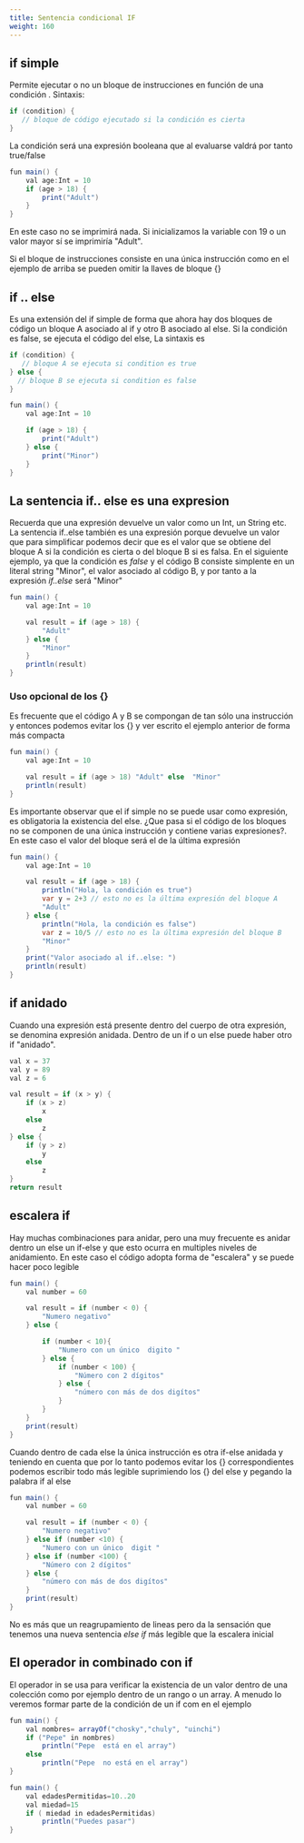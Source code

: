 ```yaml
---
title: Sentencia condicional IF
weight: 160
---
```



## if simple
Permite ejecutar o no un bloque de instrucciones en función de una condición
. Sintaxis:
```java
if (condition) {
   // bloque de código ejecutado si la condición es cierta
}
```

La condición será una expresión booleana que al evaluarse valdrá por tanto true/false
```java
fun main() {
    val age:Int = 10
    if (age > 18) {
        print("Adult")
    } 
}
```
En este caso no se imprimirá nada. Si inicializamos la variable con 19 o un valor mayor sí se imprimiría "Adult".

Si el bloque de instrucciones consiste en una única instrucción como en el ejemplo de arriba se pueden omitir la llaves de bloque {}

## if .. else

Es una extensión del if simple de forma que ahora hay dos bloques de código un bloque A asociado al if y otro B asociado al else. Si la condición es false, se ejecuta el código del else,
La sintaxis es
```java
if (condition) {
   // bloque A se ejecuta si condition es true
} else {
  // bloque B se ejecuta si condition es false
}
```
```java
fun main() {
    val age:Int = 10

    if (age > 18) {
        print("Adult")
    } else {
        print("Minor")
    }
}
```
## La sentencia if.. else es una expresion

Recuerda que una expresión devuelve un valor como un Int, un String etc.
La sentencia if..else también es una expresión porque  devuelve un valor que para simplificar podemos decir que es el valor que se obtiene del bloque A si la condición es cierta o del bloque B si es falsa.  En el siguiente ejemplo, ya que  la condición es *false* y el código B consiste simplente en un literal string  "Minor", el valor asociado al código B, y por tanto a la expresión *if..else* será "Minor"
```java
fun main() {
    val age:Int = 10

    val result = if (age > 18) {
        "Adult"
    } else {
        "Minor"
    }
    println(result)
}
```
### Uso opcional de los \{\}
Es frecuente que el código A y B se compongan de tan sólo una instrucción y entonces podemos evitar los {} y ver escrito el ejemplo anterior de forma más compacta
```java
fun main() {
    val age:Int = 10

    val result = if (age > 18) "Adult" else  "Minor"
    println(result)
}
```

Es importante observar que el if simple no se puede usar como expresión, es obligatoria la existencia del else.
¿Que pasa si el código de los bloques no se componen de una única instrucción y contiene varias expresiones?. En este caso el valor del bloque será el de la última expresión
```java
fun main() {
    val age:Int = 10

    val result = if (age > 18) {
        println("Hola, la condición es true")
        var y = 2+3 // esto no es la última expresión del bloque A
        "Adult"
    } else {
        println("Hola, la condición es false")
        var z = 10/5 // esto no es la última expresión del bloque B
        "Minor"
    }
    print("Valor asociado al if..else: ")
    println(result)
}
```
## if anidado
Cuando una expresión está presente dentro del cuerpo de otra expresión, se denomina expresión anidada. Dentro de un if o un else  puede haber otro if "anidado".
```java
val x = 37
val y = 89
val z = 6

val result = if (x > y) {
    if (x > z)
        x
    else
        z
} else {
    if (y > z)
        y
    else
        z
}
return result
```
## escalera if
Hay muchas combinaciones para anidar, pero una muy frecuente es anidar dentro un  else un if-else y que esto ocurra en multiples niveles de anidamiento. En este caso el código adopta forma de "escalera"  y se puede hacer poco legible 

```java
fun main() {
    val number = 60

    val result = if (number < 0) {
        "Numero negativo"
    } else {

        if (number < 10){
            "Numero con un único  digito "
        } else {
            if (number < 100) {
                "Número con 2 dígitos"
            } else {
                "número con más de dos digítos"
            }
        }
    }
    print(result)
}
```
Cuando dentro de cada else la única instrucción es otra if-else anidada y teniendo en cuenta que por lo tanto podemos evitar los {} correspondientes podemos escribir todo más legible suprimiendo los {} del else y pegando la palabra if al else 
```java
fun main() {
    val number = 60

    val result = if (number < 0) {
        "Numero negativo"
    } else if (number <10) {
        "Numero con un único  digit "
    } else if (number <100) {
        "Número con 2 dígitos"
    } else {
        "número con más de dos digítos"
    }
    print(result)
}
```
No es más que un reagrupamiento de lineas pero da la sensación que tenemos una nueva sentencia *else if* más legible que la escalera inicial

## El operador in combinado con if
El operador in se usa para verificar la existencia  de un valor dentro de una colección como por ejemplo dentro de un rango o un array. A menudo lo veremos formar parte de la condición de un if com en el ejemplo
```java
fun main() {
    val nombres= arrayOf("chosky","chuly", "uinchi")
    if ("Pepe" in nombres)
        println("Pepe  está en el array")
    else
        println("Pepe  no está en el array")
}
```

```java
fun main() {
    val edadesPermitidas=10..20
    val miedad=15
    if ( miedad in edadesPermitidas)
        println("Puedes pasar")
}
```